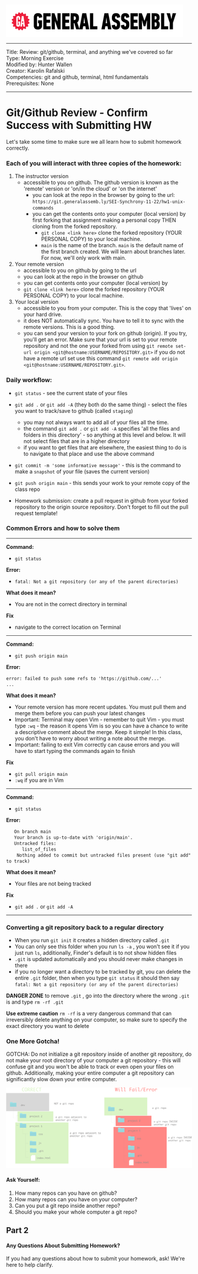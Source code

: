 ![](/ga_cog.png)

---
Title: Review: git/github, terminal, and anything we've covered so far<br>
Type: Morning Exercise<br>
Modified by: Hunter Wallen<br>
Creator: Karolin Rafalski<br>
Competencies: git and github, terminal, html fundamentals <br>
Prerequisites: None<br>

---

# Git/Github Review - Confirm Success with Submitting HW


Let's take some time to make sure we all learn how to submit homework correctly.

### Each of you will interact with three copies of the homework:
1. The instructor version
    - accessible to you on github. The github version is known as the 'remote' version or 'on/in the cloud' or 'on the internet'
      - you can look at the repo in the browser by going to the url: `https://git.generalassemb.ly/SEI-Synchrony-11-22/hw1-unix-commands`
      - you can get the contents onto your computer (local version) by
        first forking that assignment making a personal copy THEN cloning from the forked repository.
        - `git clone <link here>` clone the forked repository (YOUR PERSONAL COPY) to your local machine.
        - `main` is the name of the branch. `main` is the default name of the first branch created. We will learn about branches later. For now, we'll only work with main.
2. Your remote version 
     - accessible to you on github by going to the url
     - you can look at the repo in the browser on github
     - you can get contents onto your computer (local version) by
     - `git clone <link here>` clone the forked repository (YOUR PERSONAL COPY) to your local machine.
3. Your local version
     - accessible to you from your computer. This is the copy that 'lives' on your hard drive.
     - it does NOT automatically sync. You have to tell it to sync with the remote versions. This is a good thing.
     - you can send your version to your fork on github (origin). If you try, you'll get an error. Make sure that your url is set to your remote repository and not the one your forked from using `git remote set-url origin <git@hostname:USERNAME/REPOSITORY.git>` if you do not have a remote url set use this command `git remote add origin <git@hostname:USERNAME/REPOSITORY.git>`.



###  Daily workflow:

- `git status` - see the current state of your files

- `git add .` or `git add -A` (they both do the same thing) - select the files you want to track/save to github (called `staging`)
    - you may not always want to add all of your files all the time.
    - the command `git add .` or `git add -A` specifies 'all the files and folders in this directory' - so anything at this level and below. It will not select files that are in a higher directory
    - if you want to get files that are elsewhere, the easiest thing to do is to navigate to that place and use the above command

- `git commit -m 'some informative message'` - this is the command to make a `snapshot` of your file (saves the current version)

- `git push origin main` - this sends your work to your remote copy of the class repo

- Homework submission: create a pull request in github from your forked repository to the origin source repository. Don't forget to fill out the pull request template! 


### Common Errors and how to solve them



---
**Command:**
- `git status`

 **Error:**
 - `fatal: Not a git repository (or any of the parent directories) `

 **What does it mean?**

 - You are not in the correct directory in terminal

 **Fix**

 - navigate to the correct location on Terminal

 ---

 **Command:**
 - `git push origin main`

  **Error:**
  ```![rejected  main -> main (fetch first)]
  error: failed to push some refs to 'https://github.com/...'
  ...
   ```

   **What does it mean?**

   - Your remote version has more recent updates. You must pull them and merge them before you can push your latest changes
   - Important: Terminal may open Vim - remember to quit Vim - you must type `:wq` - the reason it opens Vim is so you can have a chance to write a descriptive comment about the merge. Keep it simple! In this class, you don't have to worry about writing a note about the merge.
   - Important: failing to exit Vim correctly can cause errors and you will have to start typing the commands again to finish

   **Fix**

   - `git pull origin main`
   - `:wq` if you are in Vim

---

  **Command:**
  - `git status`

   **Error:**


```
   On branch main
   Your branch is up-to-date with 'origin/main'.
   Untracked files:
      list_of_files
    Nothing added to commit but untracked files present (use "git add" to track)

```

   **What does it mean?**

   - Your files are not being tracked

   **Fix**

   - `git add .` or `git add -A`

---

### Converting a git repository back to a regular directory

- When you run `git init` it creates a hidden directory called `.git`
- You can only see this folder when you run `ls -a` , you won't see it if you just run `ls`, additionally, Finder's default is to not show hidden files
- `.git` is updated automatically and you should never make changes in there
- if you no longer want a directory to be tracked by git, you can delete the entire `.git` folder, then when you type `git status` it should then say `fatal: Not a git repository (or any of the parent directories) `

**DANGER ZONE** to remove `.git` , go into the directory where the wrong `.git` is and type `rm -rf .git`

**Use extreme caution** `rm -rf` is a very dangerous command that can irreversibly delete anything on your computer, so make sure to specify the exact directory you want to delete


### One More Gotcha!

GOTCHA: Do not initialize a git repository inside of another git repository, do not make your root directory of your computer a git repository - this will confuse git and you won't be able to track or even open your files on github. Additionally, making your entire computer a git repository can significantly slow down your entire computer.

![](Gitception.png)


#### Ask Yourself:
1) How many repos can you have on github?
2) How many repos can you have on your computer?
3) Can you put a git repo inside another repo?
4) Should you make your whole computer a git repo?

## Part 2
#### Any Questions About Submitting Homework?

If you had any questions about how to submit your homework, ask! We're here to help clarify.
